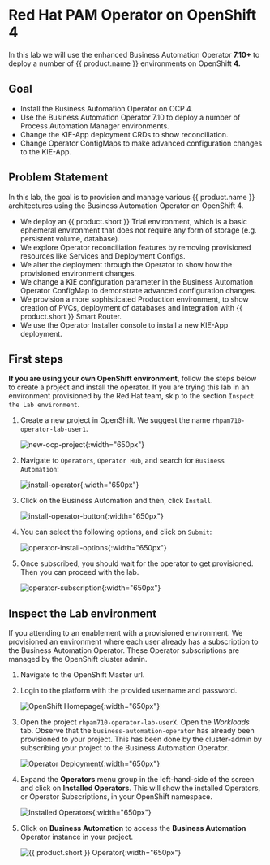 # Red Hat PAM Operator on OpenShift 4

In this lab we will use the enhanced Business Automation Operator **7.10+** to deploy a number of {{ product.name }} environments on OpenShift **4.**

## Goal

- Install the Business Automation Operator on OCP 4.
- Use the Business Automation Operator 7.10 to deploy a number of Process Automation Manager environments.
- Change the KIE-App deployment CRDs to show reconciliation.
- Change Operator ConfigMaps to make advanced configuration changes to the KIE-App.


## Problem Statement

In this lab, the goal is to provision and manage various {{ product.name }} architectures using the Business Automation Operator on OpenShift 4.

- We deploy an {{ product.short }} Trial environment, which is a basic ephemeral environment that does not require any form of storage (e.g. persistent volume, database).
- We explore Operator reconciliation features by removing provisioned resources like Services and Deployment Configs.
- We alter the deployment through the Operator to show how the provisioned environment changes.
- We change a KIE configuration parameter in the Business Automation Operator ConfigMap to demonstrate advanced configuration changes.
- We provision a more sophisticated Production environment, to show creation of PVCs, deployment of databases and integration with {{ product.short }} Smart Router.
- We use the Operator Installer console to install a new KIE-App deployment.

## First steps

**If you are using your own OpenShift environment**, follow the steps below to create a project and install the operator. If you are trying this lab in an environment provisioned by the Red Hat team, skip to the section `Inspect the Lab environment`.

1. Create a new project in OpenShift. We suggest the name `rhpam710-operator-lab-user1`.

    ![new-ocp-project](../99_images/business_automation/operator/new-ocp-project.png){:width="650px"}

1. Navigate to `Operators`, `Operator Hub`, and search for `Business Automation`:

    ![install-operator](../99_images/business_automation/operator/install-operator.png){:width="650px"}

1. Click on the Business Automation and then, click `Install`. 

    ![install-operator-button](../99_images/business_automation/operator/install-operator-button.png){:width="650px"}

1. You can select the following options, and click on `Submit`:

    ![operator-install-options](../99_images/business_automation/operator/operator-install-options.png){:width="650px"}

1. Once subscribed, you should wait for the operator to get provisioned. Then you can proceed with the lab.

    ![operator-subscription](../99_images/business_automation/operator/operator-subscription.png){:width="650px"}

## Inspect the Lab environment

If you attending to an enablement with a provisioned environment. We provisioned an environment where each user already has a subscription to the Business Automation Operator. These Operator subscriptions are managed by the OpenShift cluster admin.

1. Navigate to the OpenShift Master url.
1. Login to the platform with the provided username and password.

    ![OpenShift Homepage](../99_images/business_automation/operator/operator-lab-project-user.png){:width="650px"}

1. Open the project `rhpam710-operator-lab-userX`. Open the *Workloads* tab. Observe that the `business-automation-operator` has already been provisioned to your project. This has been done by the cluster-admin by subscribing your project to the Business Automation Operator. 

    ![Operator Deployment](../99_images/business_automation/operator/operator-lab-ba-operator-workload.png){:width="650px"}

1. Expand the **Operators** menu group in the left-hand-side of the screen and click on **Installed Operators**. This will show the installed Operators, or Operator Subscriptions, in your OpenShift namespace.

    ![Installed Operators](../99_images/business_automation/operator/operator-lab-installed-operators.png){:width="650px"}

1. Click on **Business Automation** to access the **Business Automation** Operator instance in your project. 

    ![{{ product.short }} Operator](../99_images/business_automation/operator/operator-lab-ba-operator-overview.png){:width="650px"}
